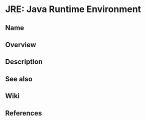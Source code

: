 # JRE: Java Runtime Environment

## Name

## Overview

## Description

## See also

## Wiki

## References
